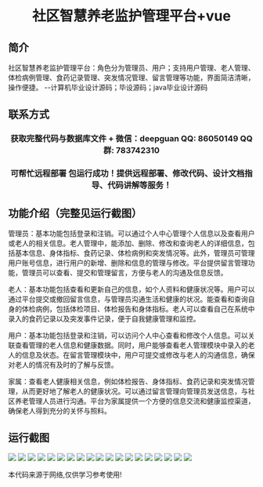 <p><h1 align="center">社区智慧养老监护管理平台+vue</h1></p>

## 简介
社区智慧养老监护管理平台：角色分为管理员、用户；支持用户管理、老人管理、体检病例管理、食药记录管理、突发情况管理、留言管理等功能，界面简洁清晰，操作便捷。    --计算机毕业设计源码；毕设源码；java毕业设计源码


## 联系方式
<p><h3 align="center">获取完整代码与数据库文件 + 微信：deepguan QQ: 86050149 QQ群: 783742310</h3></p>
<p><h3 align="center">可帮忙远程部署 包运行成功！提供远程部署、修改代码、设计文档指导、代码讲解等服务！</h3></p>

## 功能介绍（完整见运行截图）
管理员：基本功能包括登录和注销。可以通过个人中心管理个人信息以及查看用户或老人的相关信息。老人管理中，能添加、删除、修改和查询老人的详细信息，包括基本信息、身体指标、食药记录、体检病例和突发情况等。此外，管理员可管理用户账号信息，进行用户的新增、删除和信息的管理与修改。平台提供留言管理功能，管理员可以查看、提交和管理留言，方便与老人的沟通及信息反馈。

老人：基本功能包括查看和更新自己的信息，如个人资料和健康状况等。用户可以通过平台提交或撤回留言信息，与管理员沟通生活和健康的状况。能查看和查询自身的体检病例，包括体检项目、体检报告和身体指标。老人可以查看自己在系统中录入的食药记录以及突发事件记录，便于自我健康管理和监控。

用户：基本功能包括登录和注销，可以访问个人中心查看和修改个人信息。可以关联查看管理的老人信息和健康数据。同时，用户能够查看老人管理模块中录入的老人的信息及状态。在留言管理模块中，用户可提交或修改与老人的沟通信息，确保对老人的情况有及时的了解与反馈。

家属：查看老人健康相关信息，例如体检报告、身体指标、食药记录和突发情况管理，从而更好地了解老人的健康状况。可以通过留言管理向管理员发送信息，与社区养老管理人员进行沟通。平台为家属提供一个方便的信息交流和健康监控渠道，确保老人得到充分的关怀与照料。


## 运行截图
![](img/001.jpg)
![](img/002.jpg)
![](img/003.jpg)
![](img/004.jpg)
![](img/005.jpg)
![](img/006.jpg)
![](img/007.jpg)
![](img/008.jpg)
![](img/009.jpg)
![](img/010.jpg)
![](img/011.jpg)
![](img/012.jpg)
![](img/013.jpg)
![](img/014.jpg)
![](img/015.jpg)
![](img/016.jpg)
![](img/017.jpg)
![](img/018.jpg)
![](img/019.jpg)

<p>本代码来源于网络,仅供学习参考使用!</p>
